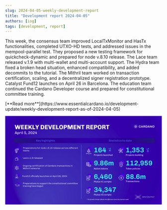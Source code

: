 ```yaml
---
slug: 2024-04-05-weekly-development-report
title: "Development report 2024-04-05"
authors: [iog]
tags: [development, report]
---
```


This week, the consensus team improved LocalTxMonitor and HasTx functionalities, completed UTXO-HD tests, and addressed issues in the mempool-parallel test. They proposed a new testing framework for quickcheck-dynamic and prepared for node v.8.10 release. The Lace team released v.1.9 with multi-wallet and multi-account support. The Hydra team fixed a broken head situation, enhanced compatibility, and added decommits to the tutorial. The Mithril team worked on transaction certification, scaling, and a decentralized signer registration prototype. Catalyst Fund12 launches on April 26 in Barcelona. The education team continued the Cardano Developer course and prepared for constitutional committee training.

<div style={{ textAlign: 'right' }}>
 [**Read more**](https://www.essentialcardano.io/development-update/weekly-development-report-as-of-2024-04-05) 
</div>

 ![weekly development report](./banner.webp)


